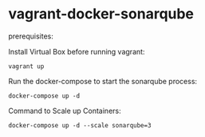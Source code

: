 # vagrant-docker-sonarqube

prerequisites:

Install Virtual Box before running vagrant:

``vagrant up``

Run the docker-compose to start the sonarqube process:

```
docker-compose up -d

```
Command to Scale up Containers:

```
docker-compose up -d --scale sonarqube=3

```

